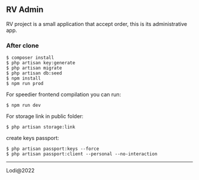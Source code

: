 ## RV Admin

RV project is a small application that accept order, this is its administrative app. 


### After clone

    $ composer install
    $ php artisan key:generate
    $ php artisan migrate
    $ php artisan db:seed
    $ npm install
    $ npm run prod

For speedier frontend compilation you can run:

    $ npm run dev

For storage link in public folder:

    $ php artisan storage:link

create keys passport:

    $ php artisan passport:keys --force
    $ php artisan passport:client --personal --no-interaction

---
Lodi@2022
